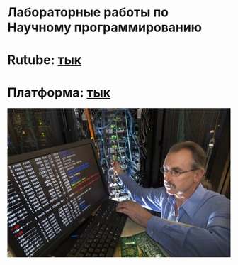 # Лабораторные работы по Научному программированию

# Rutube: [тык](https://rutube.ru/plst/569355)
# Платформа: [тык](https://plvideo.ru/playlist?list=WYZIW9CZohN2)

![readme](readme.jpg)
